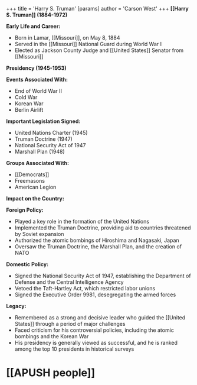 +++
 title = 'Harry S. Truman'
[params]
	author = 'Carson West'
+++
**[[Harry S. Truman]] (1884-1972)**

**Early Life and Career:**
* Born in Lamar, [[Missouri]], on May 8, 1884
* Served in the [[Missouri]] National Guard during World War I
* Elected as Jackson County Judge and [[United States]] Senator from [[Missouri]]

**Presidency (1945-1953)**

**Events Associated With:**
* End of World War II
* Cold War
* Korean War
* Berlin Airlift

**Important Legislation Signed:**
* United Nations Charter (1945)
* Truman Doctrine (1947)
* National Security Act of 1947
* Marshall Plan (1948)

**Groups Associated With:**
* [[Democrats]]
* Freemasons
* American Legion

**Impact on the Country:**

**Foreign Policy:**
* Played a key role in the formation of the United Nations
* Implemented the Truman Doctrine, providing aid to countries threatened by Soviet expansion
* Authorized the atomic bombings of Hiroshima and Nagasaki, Japan
* Oversaw the Truman Doctrine, the Marshall Plan, and the creation of NATO

**Domestic Policy:**
* Signed the National Security Act of 1947, establishing the Department of Defense and the Central Intelligence Agency
* Vetoed the Taft-Hartley Act, which restricted labor unions
* Signed the Executive Order 9981, desegregating the armed forces

**Legacy:**
* Remembered as a strong and decisive leader who guided the [[United States]] through a period of major challenges
* Faced criticism for his controversial policies, including the atomic bombings and the Korean War
* His presidency is generally viewed as successful, and he is ranked among the top 10 presidents in historical surveys
# [[APUSH people]]